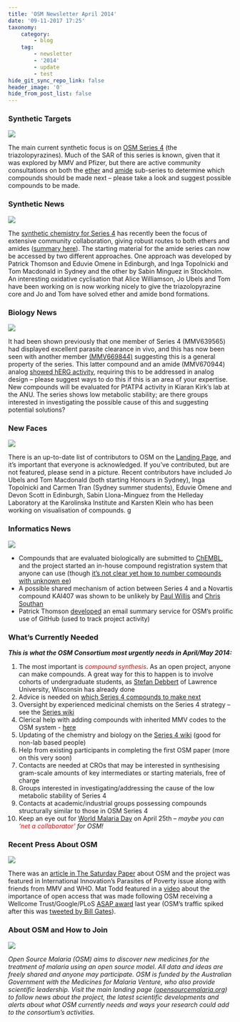 ```yaml
---
title: 'OSM Newsletter April 2014'
date: '09-11-2017 17:25'
taxonomy:
    category:
        - blog
    tag:
        - newsletter
        - '2014'
        - update
        - test
hide_git_sync_repo_link: false
header_image: '0'
hide_from_post_list: false
---
```


### Synthetic Targets
![](1.jpg)

The main current synthetic focus is on [OSM Series 4](https://openwetware.org/wiki/OpenSourceMalaria:Triazolopyrazine_(TP)_Series) (the triazolopyrazines). Much of the SAR of this series is known, given that it was explored by MMV and Pfizer, but there are active community consultations on both the [ether](http://malaria.ourexperiment.org/the_osm_blog/9601) and [amide](http://malaria.ourexperiment.org/the_osm_blog/9519) sub-series to determine which compounds should be made next – please take a look and suggest possible compounds to be made. 

### Synthetic News
![](2.jpg)

The [synthetic chemistry for Series 4](http://malaria.ourexperiment.org/triazolopyrazine_se) has recently been the focus of extensive community collaboration, giving robust routes to both ethers and amides ([summary here](https://openwetware.org/wiki/OpenSourceMalaria:Triazolopyrazine_(TP)_Series#Synthetic_Chemistry)). The starting material for the amide series can now be accessed by two different approaches. One approach was developed by Patrick Thomson and Eduvie Omene in Edinburgh, and Inga Topolnicki and Tom Macdonald in Sydney and the other by Sabin Minguez in Stockholm. An interesting oxidative cyclisation that Alice Williamson, Jo Ubels and Tom have been working on is now working nicely to give the triazolopyrazine core and Jo and Tom have solved ether and amide bond formations.  

### Biology News
![](3.jpg)

It had been shown previously that one member of Series 4 (MMV639565) had displayed excellent parasite clearance in vivo, and this has now been seen with another member [(MMV669844)](http://malaria.ourexperiment.org/biological_data/9191) suggesting this is a general property of the series. This latter compound and an amide (MMV670944) analog [showed hERG activity](http://malaria.ourexperiment.org/biological_data/9562), requiring this to be addressed in analog design – please suggest ways to do this if this is an area of your expertise. New compounds will be evaluated for PfATP4 activity in Kiaran Kirk’s lab[](http://biology.anu.edu.au/research/labs/kirk-lehane-lab-membrane-transport-parasites) at the ANU. The series shows low metabolic stability; are there groups interested in investigating the possible cause of this and suggesting potential solutions?  

### New Faces
![](4.jpg)

There is an up-to-date list of contributors to OSM on the [Landing Page](http://opensourcemalaria.org/), and it’s important that everyone is acknowledged. If you’ve contributed, but are not featured, please send in a picture. Recent contributors have included Jo Ubels and Tom Macdonald (both starting Honours in Sydney), Inga Topolnicki and Carmen Tran (Sydney summer students), Eduvie Omene and Devon Scott in Edinburgh, Sabin Llona-Minguez from the Helleday Laboratory at the Karolinska Institute and Karsten Klein who has been working on visualisation of compounds. g  

### Informatics News
![](5.jpg)

* Compounds that are evaluated biologically are submitted to [ChEMBL](http://malaria.ourexperiment.org/osm_logos_and_templ/8913), and the project started an in-house compound registration system that anyone can use (though [it’s not clear yet how to number compounds with unknown ee](https://github.com/OpenSourceMalaria/OSM_To_Do_List/issues/172))
* A possible shared mechanism of action between Series 4 and a Novartis compound KAI407 was shown to be unlikely by [Paul Willis](https://github.com/OpenSourceMalaria/OSM_To_Do_List/issues/147) and [Chris Southan](http://cdsouthan.blogspot.se/2013/12/searching-triazolopyrazines-for-open.html)
* Patrick Thomson [developed](https://github.com/OpenSourceMalaria/OSM_To_Do_List/issues/162) an email summary service for OSM’s prolific use of GitHub (used to track project activity)  

### What’s Currently Needed

**_This is what the OSM Consortium most urgently needs in April/May 2014:_**
1. The most important is <span style="color:red">_compound synthesis_</span>. As an open project, anyone can make compounds. A great way for this to happen is to involve cohorts of undergraduate students, as [Stefan Debbert](http://www2.lawrence.edu/fast/debberts/) of Lawrence University, Wisconsin has already done
2. Advice is needed on [which Series 4 compounds to make next](http://malaria.ourexperiment.org/the_osm_blog)
3. Oversight by experienced medicinal chemists on the Series 4 strategy – see the [Series wiki](https://openwetware.org/wiki/OpenSourceMalaria:Triazolopyrazine_(TP)_Series)
4. Clerical help with adding compounds with inherited MMV codes to the OSM system - [here](https://github.com/OpenSourceMalaria/OSM_To_Do_List/issues/175)
5. Updating of the chemistry and biology on the [Series 4 wiki](https://openwetware.org/wiki/OpenSourceMalaria:Triazolopyrazine_(TP)_Series) (good for non-lab based people)
6. Help from existing participants in completing the first OSM paper (more on this very soon)  
7. Contacts are needed at CROs that may be interested in synthesising gram-scale amounts of key intermediates or starting materials, free of charge
8. Groups interested in investigating/addressing the cause of the low metabolic stability of Series 4  
9. Contacts at academic/industrial groups possessing compounds structurally similar to those in OSM Series 4  
10. Keep an eye out for [World Malaria Day](http://www.who.int/campaigns/malaria-day/2014/event/en/) on April 25th – _maybe you can <span style="color:red">‘net a collaborator’</span> for OSM!_  

### Recent Press About OSM
![](6.jpg)

There was an [article in The Saturday Paper](https://www.thesaturdaypaper.com.au/life/2014/03/08/freeing-the-business-science/1394197200%23.UxpFBF7byY4) about OSM and the project was featured in International Innovation’s Parasites of Poverty issue along with friends from MMV and WHO. Mat Todd featured in a [video](https://www.youtube.com/watch?v=lfsZ7DwsMWc) about the importance of open access that was made following OSM receiving a Wellcome Trust/Google/PLoS [ASAP award](http://asap.plos.org/finalists/) last year (OSM’s traffic spiked after this was [tweeted by Bill Gates](https://twitter.com/BillGates/status/395647331670167552)).  

### About OSM and How to Join  
![](osm-contributors-2014.jpg)

_Open Source Malaria (OSM) aims to discover new medicines for the treatment of malaria using an open source model. All data and ideas are freely shared and anyone may participate. OSM is funded by the Australian Government with the Medicines for Malaria Venture, who also provide scientific leadership. Visit the main landing page ([opensourcemalaria.org](http://opensourcemalaria.org/)) to follow news about the project, the latest scientific developments and alerts about what OSM currently needs and ways your research could add to the consortium’s activities._ 

